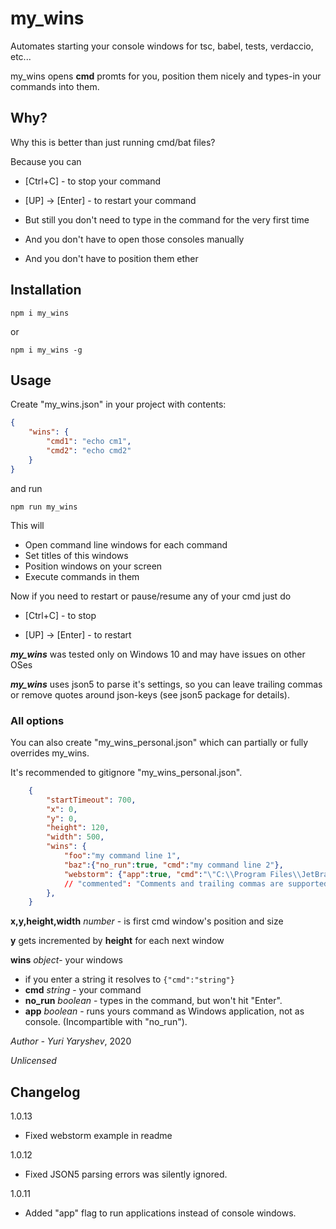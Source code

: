 # my_wins

Automates starting your console windows for tsc, babel, tests, verdaccio, etc...

my_wins opens **cmd** promts for you, position them nicely and types-in your commands into them.

## Why?

Why this is better than just running cmd/bat files?

Because you can

- [Ctrl+C] - to stop your command

- [UP] -> [Enter] - to restart your command
- But still you don't need to type in the command for the very first time
- And you don't have to open those consoles manually
- And you don't have to position them ether

## Installation

```shell
npm i my_wins
```

or

```shell
npm i my_wins -g
```

## Usage

Create "my_wins.json" in your project with contents:

```json
{
	"wins": {
		"cmd1": "echo cm1",
		"cmd2": "echo cmd2"
	}
}
```

and run

```shell
npm run my_wins
```

This will

* Open command line windows for each command
* Set titles of this windows
* Position windows on your screen
* Execute commands in them

Now if you need to restart or pause/resume any of your cmd just do

* [Ctrl+C] - to stop

* [UP] -> [Enter] - to restart

***my_wins*** was tested only on Windows 10 and may have issues on other OSes

***my_wins*** uses json5 to parse it's settings, so you can leave trailing commas or remove quotes around json-keys (see json5 package for details).

### All options

You can also create "my_wins_personal.json" which can partially or fully overrides my_wins.

It's recommended to gitignore "my_wins_personal.json".

```json
    {
        "startTimeout": 700,
        "x": 0,           
        "y": 0,         
        "height": 120,    
        "width": 500,     
        "wins": {          
            "foo":"my command line 1",
            "baz":{"no_run":true, "cmd":"my command line 2"},
            "webstorm": {"app":true, "cmd":"\"C:\\Program Files\\JetBrains\\WebStorm 2019.2\\bin\\webstorm64.exe\""} // notice escaped quotes !
            // "commented": "Comments and trailing commas are supported!",
        },
    }
```
**x,y,height,width** *number* - is first cmd window's position and size

**y** gets incremented by **height** for each next window

**wins** *object*- your windows

- if you enter a string it resolves to `{"cmd":"string"}`
- **cmd** *string* - your command
- **no_run** *boolean* - types in the command, but won't hit "Enter".
- **app** *boolean* - runs yours command as Windows application, not as console. (Incompartible with "no_run").

*Author - Yuri Yaryshev*, 2020

*Unlicensed*

## Changelog

1.0.13
- Fixed webstorm example in readme 

1.0.12
- Fixed JSON5 parsing errors was silently ignored. 

1.0.11
- Added "app" flag to run applications instead of console windows. 
